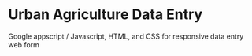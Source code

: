 # Urban Agriculture Data Entry
 Google appscript / Javascript, HTML, and CSS for responsive data entry web form
